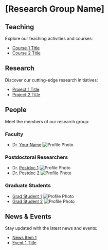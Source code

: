 # [Research Group Name]

## Teaching

Explore our teaching activities and courses:

- [Course 1 Title](link-to-course1-page)
- [Course 2 Title](link-to-course2-page)

## Research

Discover our cutting-edge research initiatives:

- [Project 1 Title](link-to-project1-page)
- [Project 2 Title](link-to-project2-page)

## People

Meet the members of our research group:

### Faculty

- Dr. [Your Name](link-to-your-profile-page) ![Profile Photo](link-to-your-photo.png)

### Postdoctoral Researchers

- Dr. [Postdoc 1](link-to-postdoc1-page) ![Profile Photo](link-to-postdoc1-photo.png)
- Dr. [Postdoc 2](link-to-postdoc2-page) ![Profile Photo](link-to-postdoc2-photo.png)

### Graduate Students

- [Grad Student 1](link-to-gradstudent1-page) ![Profile Photo](link-to-gradstudent1-photo.png)
- [Grad Student 2](link-to-gradstudent2-page) ![Profile Photo](link-to-gradstudent2-photo.png)

## News & Events

Stay updated with the latest news and events:

- [News Item 1](link-to-news1)
- [Event 1 Title](link-to-event1-page)

